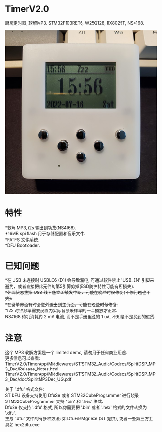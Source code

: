 # TimerV2.0
厨房定时器, 软解MP3. STM32F103RET6, W25Q128, RX8025T, NS4168.  

![image](./Doc/004.jpg)


# 特性
*软解 MP3, i2s 输出到功放(NS4168).  
*16MB spi flash 用于存储配置和音乐文件.  
*FATFS 文件系统.  
*DFU Bootloader.  


# 已知问题  
*在 USB 未连接时 USBLC6 (D1) 会导致漏电, 可通过软件禁止 'USB_EN' 引脚来避免，或者直接把此元件的第5引脚剪掉(ESD防护特性可能有所损失).  
~~*休眠状态拔掉 USB 线不能立即触发中断，可能在晚些时候修复(不修问题也不大).~~  
~~*在菜单界面有时会意外退出到主页面，可能在晚些时候修复.~~  
*I2S 时钟频率需要设置为实际音频采样率的一半播放才正常.  
NS4168 待机消耗约 2 mA 电流, 而不是手册里说的 1 uA, 不知是不是买到的假货.  


# 注意  
这个 MP3 软解方案是一个 limited demo, 请勿用于任何商业用途.  
更多信息可以查看:  
TimerV2.0/TimerApp/Middlewares/ST/STM32_Audio/Codecs/SpiritDSP_MP3_Dec/Release_Notes.html  
TimerV2.0/TimerApp/Middlewares/ST/STM32_Audio/Codecs/SpiritDSP_MP3_Dec/doc/SpiritMP3Dec_UG.pdf  

关于 '.dfu' 格式文件:  
ST DFU 设备支持使用 DfuSe 或者 STM32CubeProgrammer 进行烧录  
STM32CubeProgrammer 支持 '.bin' 和 '.hex' 格式.  
DfuSe 仅支持 '.dfu' 格式, 所以你需要把 '.bin' 或者 '.hex' 格式的文件转换为 '.dfu'.  
生成 '.dfu' 文件的有多种方法: 如 DfuFileMgr.exe (ST 提供), 或者一些第三方工具如 hex2dfu.exe.  
